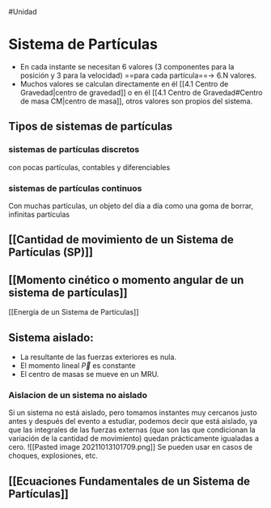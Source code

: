 #Unidad 
# Sistema de Partículas
- En cada instante se necesitan 6 valores (3 componentes para la posición y 3 para la velocidad) ==para cada partícula==→ 6.N valores.
- Muchos valores se calculan directamente en él [[4.1 Centro de Gravedad|centro de gravedad]] o en él [[4.1 Centro de Gravedad#Centro de masa CM|centro de masa]], otros valores son propios del sistema. 

## Tipos de sistemas de partículas
### sistemas de partículas discretos
con pocas partículas, contables y diferenciables
### sistemas de partículas continuos
Con muchas partículas, un objeto del día a día como una goma de borrar, infinitas partículas

 ## [[Cantidad de movimiento de un Sistema de Partículas (SP)]]
## [[Momento cinético o momento angular de un sistema de partículas]]
[[Energía de un Sistema de Partículas]]

## Sistema aislado: 
- La resultante de las fuerzas exteriores es nula.
- El momento lineal $\vec P$ es constante
- El centro de masas se mueve en un MRU.

### Aislacion de un sistema no aislado
Si un sistema no está aislado, pero tomamos instantes muy cercanos justo antes y después del evento a estudiar, podemos decir que está aislado, ya que las integrales de las fuerzas externas (que son las que condicionan la variación de la cantidad de movimiento) quedan prácticamente igualadas a cero. ![[Pasted image 20211013101709.png]]
Se pueden usar en casos de choques, explosiones, etc.

## [[Ecuaciones Fundamentales de un Sistema de Partículas]]
